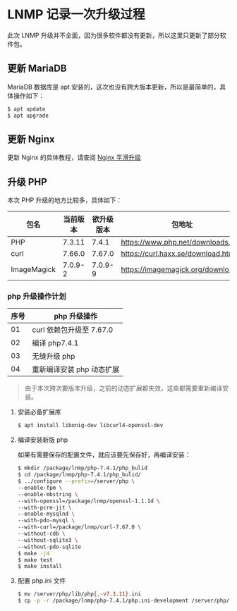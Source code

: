 # LNMP 记录一次升级过程

此次 LNMP 升级并不全面，因为很多软件都没有更新，所以这里只更新了部分软件包。

## 更新 MariaDB

MariaDB 数据库是 apt 安装的，这次也没有跨大版本更新，所以是最简单的，具体操作如下：

```sh
$ apt update
$ apt upgrade
```

## 更新 Nginx

更新 Nginx 的具体教程，请查阅 [Nginx 平滑升级](../../Nginx/03-Nginx平滑升级.md)

## 升级 PHP

本次 PHP 升级的地方比较多，具体如下：

| 包名        | 当前版本 | 欲升级版本 | 包地址                             |
| ----------- | -------- | ---------- | ---------------------------------- |
| PHP         | 7.3.11   | 7.4.1      | https://www.php.net/downloads.php  |
| curl        | 7.66.0   | 7.67.0     | https://curl.haxx.se/download.html |
| ImageMagick | 7.0.9-2  | 7.0.9-9    | https://imagemagick.org/download/  |

### php 升级操作计划

| 序号 | php 升级操作              |
| ---- | ------------------------- |
| 01   | curl 依赖包升级至 7.67.0  |
| 02   | 编译 php7.4.1             |
| 03   | 无缝升级 php              |
| 04   | 重新编译安装 php 动态扩展 |

> 由于本次跨次要版本升级，之前的动态扩展都失效，这些都需要重新编译安装。

1. 安装必备扩展库

   ```sh
   $ apt install libonig-dev libcurl4-openssl-dev
   ```

2. 编译安装新版 php

   如果有需要保存的配置文件，就应该要先保存好，再编译安装：

   ```sh
   $ mkdir /package/lnmp/php-7.4.1/php_bulid
   $ cd /package/lnmp/php-7.4.1/php_bulid/
   $ ../configure --prefix=/server/php \
   --enable-fpm \
   --enable-mbstring \
   --with-openssl=/package/lnmp/openssl-1.1.1d \
   --with-pcre-jit \
   --enable-mysqlnd \
   --with-pdo-mysql \
   --with-curl=/package/lnmp/curl-7.67.0 \
   --without-cdb \
   --without-sqlite3 \
   --without-pdo-sqlite
   $ make -j4
   $ make test
   $ make install
   ```

3. 配置 php.ini 文件

   ```sh
   $ mv /server/php/lib/php{,-v7.3.11}.ini
   $ cp -p -r /package/lnmp/php-7.4.1/php.ini-development /server/php/lib/php.ini
   ```
